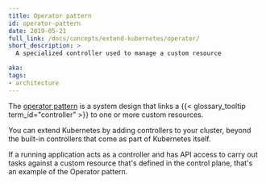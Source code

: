 ```yaml
---
title: Operator pattern
id: operator-pattern
date: 2019-05-21
full_link: /docs/concepts/extend-kubernetes/operator/
short_description: >
  A specialized controller used to manage a custom resource

aka:
tags:
- architecture
---
```

 The [operator pattern](/docs/concepts/extend-kubernetes/operator/) is a system
design that links a {{< glossary_tooltip term_id="controller" >}} to one or more custom
resources.

<!--more-->

You can extend Kubernetes by adding controllers to your cluster, beyond the built-in
controllers that come as part of Kubernetes itself.

If a running application acts as a controller and has API access to carry out tasks
against a custom resource that's defined in the control plane, that's an example of
the Operator pattern.
